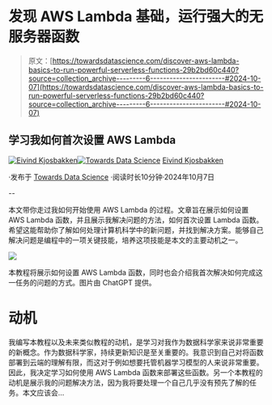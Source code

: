 # 发现 AWS Lambda 基础，运行强大的无服务器函数

> 原文：[https://towardsdatascience.com/discover-aws-lambda-basics-to-run-powerful-serverless-functions-29b2bd60c440?source=collection_archive---------6-----------------------#2024-10-07](https://towardsdatascience.com/discover-aws-lambda-basics-to-run-powerful-serverless-functions-29b2bd60c440?source=collection_archive---------6-----------------------#2024-10-07)

## 学习我如何首次设置 AWS Lambda

[](https://oieivind.medium.com/?source=post_page---byline--29b2bd60c440--------------------------------)[![Eivind Kjosbakken](../Images/5f91b74428e1202fc4a176a3dd1cb1c7.png)](https://oieivind.medium.com/?source=post_page---byline--29b2bd60c440--------------------------------)[](https://towardsdatascience.com/?source=post_page---byline--29b2bd60c440--------------------------------)[![Towards Data Science](../Images/a6ff2676ffcc0c7aad8aaf1d79379785.png)](https://towardsdatascience.com/?source=post_page---byline--29b2bd60c440--------------------------------) [Eivind Kjosbakken](https://oieivind.medium.com/?source=post_page---byline--29b2bd60c440--------------------------------)

·发布于 [Towards Data Science](https://towardsdatascience.com/?source=post_page---byline--29b2bd60c440--------------------------------) ·阅读时长10分钟·2024年10月7日

--

本文带你走过我如何开始使用 AWS Lambda 的过程。文章旨在展示如何设置 AWS Lambda 函数，并且展示我解决问题的方法，如何首次设置 Lambda 函数。希望这能帮助你了解如何处理计算机科学中的新问题，并找到解决方案。能够自己解决问题是编程中的一项关键技能，培养这项技能是本文的主要动机之一。

![](../Images/7a238f56fb1bd1f3d4359db5760b7c48.png)

本教程将展示如何设置 AWS Lambda 函数，同时也会介绍我首次解决如何完成这一任务的问题的方式。图片由 ChatGPT 提供。

# 动机

我编写本教程以及未来类似教程的动机，是学习对我作为数据科学家来说非常重要的新概念。作为数据科学家，持续更新知识是至关重要的。我意识到自己对将函数部署到云端的理解有限，而这对于例如想要托管机器学习模型的人来说非常重要。因此，我决定学习如何使用 AWS Lambda 函数来部署这些函数。另一个本教程的动机是展示我的问题解决方法，因为我将要处理一个自己几乎没有预先了解的任务。本文应该会…
